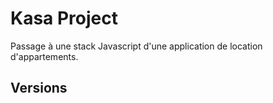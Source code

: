 # Kasa Project

Passage à une stack Javascript d'une application de location d'appartements.

## Versions